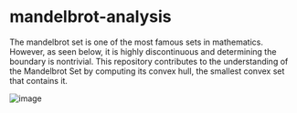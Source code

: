 # mandelbrot-analysis

The mandelbrot set is one of the most famous sets in mathematics. However, as seen below, it is highly discontinuous and determining the boundary is nontrivial. This repository contributes to the understanding of the Mandelbrot Set by computing its convex hull, the smallest convex set that contains it.

![image](https://user-images.githubusercontent.com/66439469/220170826-13b5a564-284b-4807-81fa-fe8ff5602cd7.png)
